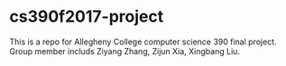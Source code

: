 # cs390f2017-project
This is a repo for Allegheny College computer science 390 final project. Group member includs Ziyang Zhang, Zijun Xia, Xingbang Liu.
